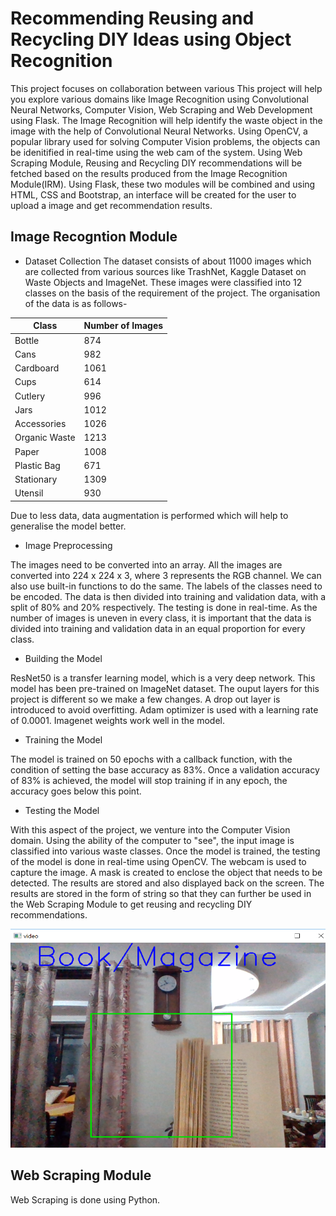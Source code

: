 # Recommending Reusing and Recycling DIY Ideas using Object Recognition

This project focuses on collaboration between various
This project will help you explore various domains like Image Recognition using Convolutional Neural Networks, Computer Vision, Web Scraping and Web Development using Flask. 
The Image Recognition will help identify the waste object in the image with the help of Convolutional Neural Networks. Using OpenCV, a popular library used for solving Computer
Vision problems, the objects can be idenitified in real-time using the web cam of the system. 
Using Web Scraping Module, Reusing and Recycling DIY recommendations will be fetched based on the results produced from the Image Recognition Module(IRM).
Using Flask, these two modules will be combined and using HTML, CSS and Bootstrap, an interface will be created for the user to upload a image and get recommendation results.

## Image Recogntion Module

* Dataset Collection
The dataset consists of about 11000 images which are collected from various sources like TrashNet, Kaggle Dataset on Waste Objects and ImageNet. These images were classified into
12 classes on the basis of the requirement of the project. The organisation of the data is as follows-

|  Class          |  Number of Images  |
|  --- |  ---  |
|  Bottle         |  874               |
|  Cans           |  982               |
|  Cardboard      |  1061              |
|  Cups           |  614               |
|  Cutlery        |  996               |
|  Jars           |  1012              |
|  Accessories    |  1026              |
|  Organic Waste  |  1213              |
|  Paper          |  1008              |
|  Plastic Bag    |  671               |
|  Stationary     |  1309              |
|  Utensil        |  930               |

Due to less data, data augmentation is performed which will help to generalise the model better.  

* Image Preprocessing

The images need to be converted into an array. All the images are converted into 224 x 224 x 3, where 3 represents the RGB channel. We can also use built-in functions to do
the same. The labels of the classes need to be encoded. The data is then divided into training and validation data, with a split of 80% and 20% respectively. The testing is 
done in real-time. 
As the number of images is uneven in every class, it is important that the data is divided into training and validation data in an equal proportion for every class. 

* Building the Model

ResNet50 is a transfer learning model, which is a very deep network. This model has been pre-trained on ImageNet dataset. The ouput layers for this project is different so we 
make a few changes. A drop out layer is introduced to avoid overfitting. Adam optimizer is used with a learning rate of 0.0001. Imagenet weights work well in the model. 


* Training the Model

The model is trained on 50 epochs with a callback function, with the condition of setting the base accuracy as 83%. Once a validation accuracy of 83% is achieved, the model
will stop training if in any epoch, the accuracy goes below this point.

* Testing the Model

With this aspect of the project, we venture into the Computer Vision domain. Using the ability of the computer to "see", the input image is classified into various waste classes.
Once the model is trained, the testing of the model is done in real-time using OpenCV. The webcam is used to capture the image. A mask is created to enclose the object that 
needs to be detected. The results are stored and also displayed back on the screen. The results are stored in the form of string so that they can further be used in the 
Web Scraping Module to get reusing and recycling DIY recommendations.

<img src="https://github.com/devanshiverma123/waste-recognition/blob/master/r4%20(2).png" width="600" height="350"/>


## Web Scraping Module

Web Scraping is done using Python. 

